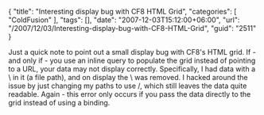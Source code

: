 {
	"title": "Interesting display bug with CF8 HTML Grid",
	"categories": [
		"ColdFusion"
	],
	"tags": [],
	"date": "2007-12-03T15:12:00+06:00",
	"url": "/2007/12/03/Interesting-display-bug-with-CF8-HTML-Grid",
	"guid": "2511"
}

Just a quick note to point out a small display bug with CF8's HTML grid. If - and only if - you use an inline query to populate the grid instead of pointing to a URL, your data may not display correctly. Specifically, I had data with a \ in it (a file path), and on display the \ was removed. I hacked around the issue by just changing my paths to use /, which still leaves the data quite readable. Again - this error only occurs if you pass the data directly to the grid instead of using a binding.